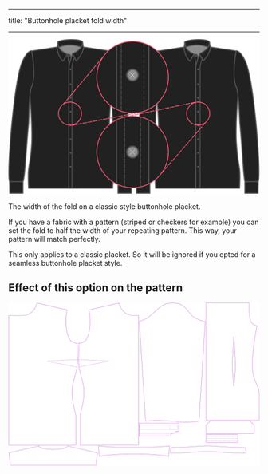 - - -
title: "Buttonhole placket fold width"
- - -

![Buttonhole placket fold width](buttonholeplacketfoldwidth.svg)

The width of the fold on a classic style buttonhole placket.

<Note>

If you have a fabric with a pattern (striped or checkers for example) you can set the fold to half the width of your repeating pattern.
This way, your pattern will match perfectly.

This only applies to a classic placket. So it will be ignored if you opted for a seamless buttonhole placket style.

</Note>

## Effect of this option on the pattern

![This image shows the effect of this option by superimposing several variants that have a different value for this option](simone_buttonholeplacketfoldwidth_sample.svg "Effect of this option on the pattern")
